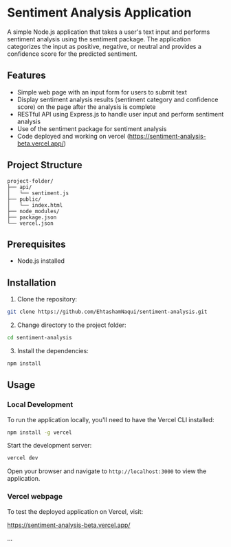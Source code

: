 # Sentiment Analysis Application

A simple Node.js application that takes a user's text input and performs sentiment analysis using the sentiment package. The application categorizes the input as positive, negative, or neutral and provides a confidence score for the predicted sentiment.

## Features

- Simple web page with an input form for users to submit text
- Display sentiment analysis results (sentiment category and confidence score) on the page after the analysis is complete
- RESTful API using Express.js to handle user input and perform sentiment analysis
- Use of the sentiment package for sentiment analysis
- Code deployed and working on vercel (https://sentiment-analysis-beta.vercel.app/)

## Project Structure

```
project-folder/
├── api/
│   └── sentiment.js
├── public/
│   └── index.html
├── node_modules/
├── package.json
└── vercel.json
```

## Prerequisites

- Node.js installed

## Installation

1. Clone the repository:

```bash
git clone https://github.com/EhtashamNaqui/sentiment-analysis.git
```

2. Change directory to the project folder:

```bash
cd sentiment-analysis
```

3. Install the dependencies:

```bash
npm install
```

## Usage

### Local Development

To run the application locally, you'll need to have the Vercel CLI installed:

```bash
npm install -g vercel
```

Start the development server:

```bash
vercel dev
```

Open your browser and navigate to `http://localhost:3000` to view the application.

### Vercel webpage

To test the deployed application on Vercel, visit:

https://sentiment-analysis-beta.vercel.app/

...
